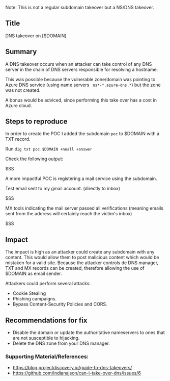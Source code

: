 Note: This is not a regular subdomain takeover but a NS/DNS takeover. 

## Title  

DNS takeover on [$DOMAIN]

## Summary

A DNS takeover occurs when an attacker can take control of any DNS server in the chain of DNS servers responsible for resolving a hostname.

This was possible because the vulnerable zone/domain was pointing to Azure DNS service (using name servers ` ns*-*.azure-dns.*`) but the zone was not created.

A bonus would be adviced, since performing this take over has a cost in Azure cloud. 

## Steps to reproduce

 In order to create the POC I added the subdomain `poc` to $DOMAIN with a TXT record.  

 Run `dig txt poc.$DOMAIN +noall +answer`

Check the following output:

$SS

A more impactful POC is registering a mail service using the subdomain. 

Test email sent to my gmail account. (directly to inbox)

$SS

MX tools indicating the mail server passed all verifications (meaning emails sent from the address will certainly reach the victim's inbox) 

$SS

## Impact

The impact is high as an attacker could create any subdomain with any content. This would allow them to post malicious content which would be mistaken for a valid site. 
Because the attacker controls de DNS manager, TXT and MX records can be created, therefore allowing the use of $DOMAIN as email sender. 

Attackers could perform several attacks:
 - Cookie Stealing
 - Phishing campaigns. 
 - Bypass Content-Security Policies and CORS.

 
## Recommendations for fix

* Disable the domain or update the authoritative nameservers to ones that are not susceptible to hijacking.
* Delete the DNS zone from your DNS manager.
 

### Supporting Material/References:

 - https://blog.projectdiscovery.io/guide-to-dns-takeovers/
 - https://github.com/indianajson/can-i-take-over-dns/issues/6


